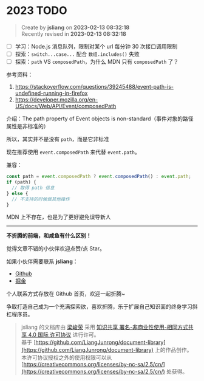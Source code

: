 2023 TODO
===

> Create by **jsliang** on **2023-02-13 08:32:18**  
> Recently revised in **2023-02-13 08:32:18**

* [ ] 学习：Node.js 消息队列，限制对某个 url 每分钟 30 次接口调用限制
* [ ] 探索：`switch...case...` 配合 `数组.includes()` 失败
* [ ] 探索：`path` VS `composedPath`，为什么 MDN 只有 `composedPath` 了？

参考资料：

1. https://stackoverflow.com/questions/39245488/event-path-is-undefined-running-in-firefox
2. https://developer.mozilla.org/en-US/docs/Web/API/Event/composedPath

介绍：The path property of Event objects is non-standard（事件对象的路径属性是非标准的）

所以，其实并不是没有 `path`，而是它非标准

现在推荐使用 `event.composedPath` 来代替 `event.path`。

兼容：

```js
const path = event.composedPath ? event.composedPath() : event.path;
if (path) {
  // 取得 path 信息
} else {
  // 不支持的时候做其他操作
}
```

MDN 上不存在，也是为了更好避免误导新人

---

**不折腾的前端，和咸鱼有什么区别！**

觉得文章不错的小伙伴欢迎点赞/点 Star。

如果小伙伴需要联系 **jsliang**：

* [Github](https://github.com/LiangJunrong/document-library)
* [掘金](https://juejin.im/user/3403743728515246)

个人联系方式存放在 Github 首页，欢迎一起折腾~

争取打造自己成为一个充满探索欲，喜欢折腾，乐于扩展自己知识面的终身学习斜杠程序员。

> jsliang 的文档库由 [梁峻荣](https://github.com/LiangJunrong) 采用 [知识共享 署名-非商业性使用-相同方式共享 4.0 国际 许可协议](http://creativecommons.org/licenses/by-nc-sa/4.0/) 进行许可。<br/>基于 [https://github.com/LiangJunrong/document-library](https://github.com/LiangJunrong/document-library) 上的作品创作。<br/>本许可协议授权之外的使用权限可以从 [https://creativecommons.org/licenses/by-nc-sa/2.5/cn/](https://creativecommons.org/licenses/by-nc-sa/2.5/cn/) 处获得。
